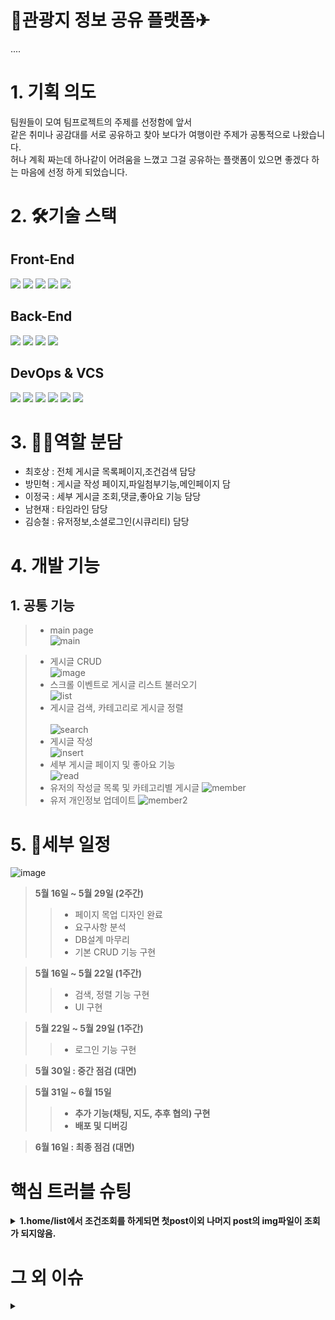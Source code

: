 # 🚌관광지 정보 공유 플랫폼✈
....
# 1. 기획 의도
팀원들이 모여 팀프로젝트의 주제를 선정함에 앞서<br>
같은 취미나 공감대를 서로 공유하고 찾아 보다가 여행이란 주제가 공통적으로 나왔습니다.<br> 
허나 계획 짜는데 하나같이 어려움을 느꼈고 그걸 공유하는 플랫폼이 있으면 좋겠다 하는 마음에 선정 하게 되었습니다.

# 2. 🛠기술 스택
## Front-End  
<img src="https://img.shields.io/badge/html5-E34F26?style=for-the-badge&logo=html5&logoColor=white"> <img src="https://img.shields.io/badge/css-1572B6?style=for-the-badge&logo=css3&logoColor=white"> <img src="https://img.shields.io/badge/javascript-F7DF1E?style=for-the-badge&logo=javascript&logoColor=black"> <img src="https://img.shields.io/badge/jquery-0769AD?style=for-the-badge&logo=jquery&logoColor=white"> <img src="https://img.shields.io/badge/bootstrap-7952B3?style=for-the-badge&logo=bootstrap&logoColor=white">

## Back-End
<img src="https://img.shields.io/badge/java-007396?style=for-the-badge&logo=java&logoColor=white"> <img src="https://img.shields.io/badge/spring data jpa-59666C?style=for-the-badge&logo=hibernate&logoColor=white"> <img src="https://img.shields.io/badge/spring boot-6DB33F?style=for-the-badge&logo=spring Boot&logoColor=white"> <img src="https://img.shields.io/badge/mariaDB-003545?style=for-the-badge&logo=mariaDB&logoColor=white">

## DevOps & VCS
<img src="https://img.shields.io/badge/git-F05032?style=for-the-badge&logo=git&logoColor=white">  <img src="https://img.shields.io/badge/github-181717?style=for-the-badge&logo=github&logoColor=white">  <img src="https://img.shields.io/badge/amazon aws-232F3E?style=for-the-badge&logo=amazonaws&logoColor=white">  <img src="https://img.shields.io/badge/linux-FCC624?style=for-the-badge&logo=linux&logoColor=black">  <img src="https://img.shields.io/badge/Travis CI-3EAAAF?style=for-the-badge&logo=Travis CI&logoColor=black">  <img src="https://img.shields.io/badge/NGINX-009639?style=for-the-badge&logo=NGINX&logoColor=black">

# 3. 👯‍♂️역할 분담
- 최호상 : 전체 게시글 목록페이지,조건검색 담당<br>
- 방민혁 : 게시글 작성 페이지,파일첨부기능,메인페이지 담<br>
- 이정국 : 세부 게시글 조회,댓글,좋아요 기능 담당<br>
- 남현재 : 타임라인 담당<br>
- 김승철 : 유저정보,소셜로그인(시큐리티) 담당<br>

# 4. 개발 기능
## 1. 공통 기능
> - main page <br>
> ![main](https://user-images.githubusercontent.com/105187624/174466538-ce372335-d0a0-48f3-9c2e-ce8f0980e43d.PNG)

> - 게시글 CRUD<br>
> ![image](https://user-images.githubusercontent.com/81150979/173308071-a74e6338-9af8-4eb9-81ba-1812976e4c1d.png)
> - 스크롤 이벤트로 게시글 리스트 불러오기 <br>
> ![list](https://user-images.githubusercontent.com/105187624/174466547-60bdc65e-fc69-4c8b-b3d6-20df9f3acf29.PNG)
> - 게시글 검색, 카테고리로 게시글 정렬<br><br>
> ![search](https://user-images.githubusercontent.com/105187624/174466551-556f77cb-1184-4b47-b676-519ee6b330db.PNG)
> - 게시글 작성 <br>
> ![insert](https://user-images.githubusercontent.com/105187624/174466591-0cd71133-2c03-4935-a2b0-402fac6f00e7.PNG)
> - 세부 게시글 페이지 및 좋아요 기능 <br>
> ![read](https://user-images.githubusercontent.com/105187624/174466614-93d268d0-b4bc-4141-9ea9-935d2da410eb.PNG)
> - 유저의 작성글 목록 및 카테고리별 게시글 
> ![member](https://user-images.githubusercontent.com/105187624/174466638-43aeed04-1858-4784-9ad8-2c71190b15ed.PNG)
> - 유저 개인정보 업데이트 
> ![member2](https://user-images.githubusercontent.com/105187624/174466682-a866f911-75a0-4f6d-9025-b697fdf624a7.PNG)


> 

# 5. 📜세부 일정
![image](https://user-images.githubusercontent.com/81150979/168008787-52f3f2e3-90b4-4655-b450-a61264e7d5a3.png)
> <strong>5월 16일 ~ 5월 29일 (2주간)</strong><br>
>> - 페이지 목업 디자인 완료
>> - 요구사항 분석
>> - DB설계 마무리
>> - 기본 CRUD 기능 구현<br>

> <strong>5월 16일 ~ 5월 22일 (1주간)</strong><br>
>> - 검색, 정렬 기능 구현<br>
>> - UI 구현 <br>

> <strong>5월 22일 ~ 5월 29일 (1주간)</strong><br>
>> - 로그인 기능 구현<br>

> <strong>5월 30일 : 중간 점검 (대면)<br>

> <strong>5월 31일 ~ 6월 15일</strong><br>
>> - 추가 기능(채팅, 지도, 추후 협의) 구현 <br>
>> - 배포 및 디버깅 <br>

> <strong>6월 16일 : 최종 점검 (대면)</strong><br>

  
  # 핵심 트러블 슈팅
<details>
<summary> <strong>1.home/list에서 조건조회를 하게되면 첫post이외 나머지 post의 img파일이 조회가 되지않음.</strong> </summary>
  - 문장열 결합으로 해당 jpg file의 url을 만들어주기 때문에 문자열 결합 내용을 확인해 보게 되면 경로에 들어가는 / 가 \로 결합되어있습니다 . 
  해당내용은 JS로 replaceAll 함수사용하여 해결해 보았으나 최초 한번 호출되기 때문에 첫게시글 이후 게시글에는 문자열 결합시 \로 결합되어 있는 것을 확인하여 
  each 문으로 각 게시글에 해당내용 적용시켜주어 디버깅 하였습니다 .<br><br>
</details>

# 그 외 이슈
<details>
<summary> <strong>
  </strong> </summary>
  해결 진행중 <br>
</details>
  
  

  
